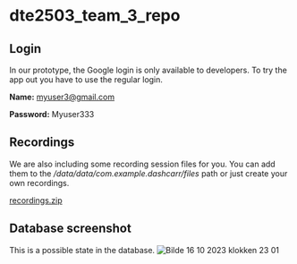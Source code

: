 # dte2503_team_3_repo

## Login
In our prototype, the Google login is only available to developers. To try the app out you have to use the regular login.

**Name:**
myuser3@gmail.com

**Password:**
Myuser333

## Recordings
We are also including some recording session files for you. You can add them to the _/data/data/com.example.dashcarr/files_ path or just create your own recordings.

[recordings.zip](https://github.com/StianJohnsen/dte2503_team_3_repo/files/12922045/recordings.zip)

## Database screenshot
This is a possible state in the database.
![Bilde 16 10 2023 klokken 23 01](https://github.com/StianJohnsen/dte2503_team_3_repo/assets/57566364/f4c92422-5746-49e2-8387-81130fb66750)
